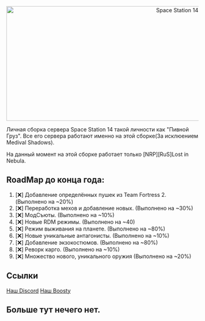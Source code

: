 <p align="center"> <img alt="Space Station 14" width="880" height="300" src="https://raw.githubusercontent.com/space-wizards/asset-dump/de329a7898bb716b9d5ba9a0cd07f38e61f1ed05/github-logo.svg" /></p>

Личная сборка сервера Space Station 14 такой личности как "Пивной Груз". Все его сервера работают именно на этой сборке(За исклюением Medival Shadows).

На данный момент на этой сборке работает только [NRP][RuS]Lost in Nebula.

## RoadMap до конца года:
1. [❌] Добавление определённых пушек из Team Fortress 2. (Выполнено на ~20%)
2. [❌] Переработка мехов и добавление новых. (Выполнено на ~30%)
3. [❌] МодСъюты. (Выполнено на ~10%)
4. [❌] Новые RDM режимы. (Выполнено на ~40)
5. [❌] Режим выживания на планете. (Выполнено на ~80%)
6. [❌] Новые уникальные антагонисты. (Выполнено на ~10%)
7. [❌] Добавление экзокостюмов. (Выполнено на ~80%)
8. [❌] Реворк карго. (Выполнено на ~10%)
9. [❌] Множество нового, уникального оружия (Выполнено на ~20%)

## Ссылки

[Наш Discord](https://discord.gg/mZYHbDNrcq)
[Наш Boosty](https://boosty.to/pizdec_station_14)

## Больше тут нечего нет.
